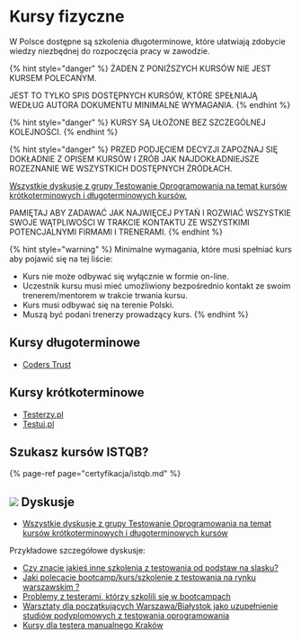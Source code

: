 # Kursy fizyczne

W Polsce dostępne są szkolenia długoterminowe, które ułatwiają zdobycie wiedzy niezbędnej do rozpoczęcia pracy w zawodzie.

{% hint style="danger" %}
ŻADEN Z PONIŻSZYCH KURSÓW NIE JEST KURSEM POLECANYM.

JEST TO TYLKO SPIS DOSTĘPNYCH KURSÓW, KTÓRE SPEŁNIAJĄ WEDŁUG AUTORA DOKUMENTU MINIMALNE WYMAGANIA.
{% endhint %}

{% hint style="danger" %}
KURSY SĄ UŁOŻONE BEZ SZCZEGÓLNEJ KOLEJNOŚCI.
{% endhint %}

{% hint style="danger" %}
PRZED PODJĘCIEM DECYZJI ZAPOZNAJ SIĘ DOKŁADNIE Z OPISEM KURSÓW I ZRÓB JAK NAJDOKŁADNIEJSZE ROZEZNANIE WE WSZYSTKICH DOSTĘPNYCH ŹRÓDŁACH.

[Wszystkie dyskusje z grupy Testowanie Oprogramowania na temat kursów krótkoterminowych i długoterminowych kursów.](https://www.facebook.com/groups/141683635854223/post_tags/?post_tag_id=1765193666836537%20)

PAMIĘTAJ ABY ZADAWAĆ JAK NAJWIĘCEJ PYTAŃ I ROZWIAĆ WSZYSTKIE SWOJE WĄTPLIWOŚCI W TRAKCIE KONTAKTU ZE WSZYSTKIMI POTENCJALNYMI FIRMAMI I TRENERAMI.
{% endhint %}

{% hint style="warning" %}
Minimalne wymagania, które musi spełniać kurs aby pojawić się na tej liście:

* Kurs nie może odbywać się wyłącznie w formie on-line.
* Uczestnik kursu musi mieć umożliwiony bezpośrednio kontakt ze swoim trenerem/mentorem w trakcie trwania kursu.
* Kurs musi odbywać się na terenie Polski.
* Muszą być podani trenerzy prowadzący kurs.
{% endhint %}

## Kursy długoterminowe

* [Coders Trust](https://coderstrust.pl/kurs-tester/)

## Kursy krótkoterminowe

* [Testerzy.pl](http://szkolenia.testerzy.pl/praktyka-testowania/zawod-tester)
* [Testuj.pl](https://testuj.pl/lista-szkolen)

## Szukasz kursów ISTQB?

{% page-ref page="certyfikacja/istqb.md" %}

## ![](.gitbook/assets/icons8-facebook-50%20%282%29.png) Dyskusje

* [Wszystkie dyskusje z grupy Testowanie Oprogramowania na temat kursów krótkoterminowych i długoterminowych kursów](https://www.facebook.com/groups/141683635854223/post_tags/?post_tag_id=1765193666836537%20)

Przykładowe szczegółowe dyskusje:

* [Czy znacie jakieś inne szkolenia z testowania od podstaw na slasku?](https://www.facebook.com/groups/TestowanieOprogramowania/permalink/1819919381363965/)
* [Jaki polecacie bootcamp/kurs/szkolenie z testowania na rynku warszawskim ?](https://www.facebook.com/groups/TestowanieOprogramowania/permalink/2007149499307618/)
* [Problemy z testerami, którzy szkolili się w bootcampach](https://www.facebook.com/groups/TestowanieOprogramowania/permalink/2018886294800605/)
* [Warsztaty dla początkujących Warszawa/Białystok jako uzupełnienie studiów podyplomowych z testowania oprogramowania](https://www.facebook.com/groups/TestowanieOprogramowania/permalink/2278666938822538/)
* [Kursy dla testera manualnego Kraków](https://www.facebook.com/groups/TestowanieOprogramowania/permalink/2259495144073051/)

